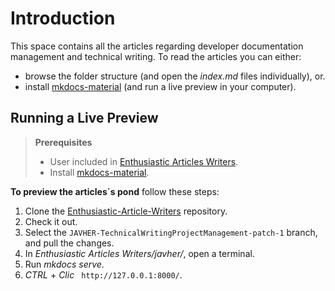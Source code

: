 # Introduction    

This space contains all the articles regarding developer documentation management and technical writing. To read the articles you can either:  

* browse the folder structure (and open the _index.md_ files individually), or.  
* install [mkdocs-material](https://squidfunk.github.io/mkdocs-material/) (and run a live preview in your computer).  
  
## Running a Live Preview  
  
> **Prerequisites**   
>  
> * User included in [Enthusiastic Articles Writers](https://git.daimler.com/dh-io-impacttime/Enthusiastic-Article-Writers).  
> * Install [mkdocs-material](https://squidfunk.github.io/mkdocs-material/getting-started/#installation).  
     

**To preview the articles´s pond** follow these steps:  

1. Clone the [Enthusiastic-Article-Writers](https://git.daimler.com/dh-io-impacttime/Enthusiastic-Article-Writers) repository.  
2. Check it out.  
3. Select the `JAVHER-TechnicalWritingProjectManagement-patch-1` branch, and pull the changes.  
4. In _Enthusiastic Articles Writers/javher/_, open a terminal.  
5. Run _mkdocs serve_.  
6. _CTRL_ + _Clic_ ` http://127.0.0.1:8000/`.